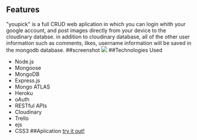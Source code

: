 ## Features
"youpick" is a full CRUD web aplication in which you can login whith your google account, and post images directly from your device to the cloudinary databse. in addition to cloudinary database, all of the other user information such as comments, likes, username information will be saved in the mongodb database.
##screenshot
![](./public/images/ScreenShot)
##Technologies Used
- Node.js
- Mongoose
- MongoDB
- Express.js
- Mongo ATLAS
- Heroku
- oAuth
- RESTful APIs
- Cloudinary
- Trello
- ejs
- CSS3
##Aplication
[try it out!](https://youpick2.herokuapp.com/)